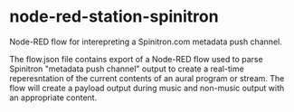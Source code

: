# node-red-station-spinitron
Node-RED flow for interepreting a Spinitron.com metadata push channel.

The flow.json file contains export of a Node-RED flow used to parse Spinitron "metadata push channel" output to create a real-time reperesntation of the current contents of an aural program or stream.  The flow will create a payload output during music and non-music output with an appropriate content.
